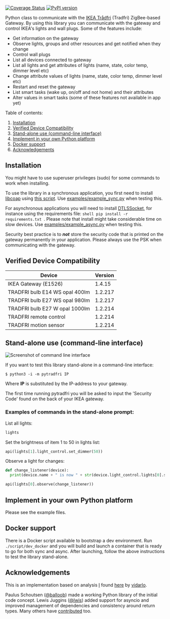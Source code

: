 [![Coverage Status](https://coveralls.io/repos/github/ggravlingen/pytradfri/badge.svg?branch=master)](https://coveralls.io/github/ggravlingen/pytradfri?branch=master)
[![PyPI version](https://badge.fury.io/py/pytradfri.svg)](https://badge.fury.io/py/pytradfri)

Python class to communicate with the [IKEA Trådfri](http://www.ikea.com/us/en/catalog/products/00337813/) (Tradfri) ZigBee-based Gateway. By using this library you can communicate with the gateway and control IKEA's lights and wall plugs.
 Some of the features include:

- Get information on the gateway
- Observe lights, groups and other resources and get notified when they change
- Control wall plugs
- List all devices connected to gateway
- List all lights and get attributes of lights (name, state, color temp, dimmer level etc)
- Change attribute values of lights (name, state, color temp, dimmer level etc)
- Restart and reset the gateway
- List smart tasks (wake up, on/off and not home) and their attributes
- Alter values in smart tasks (some of these features not available in app yet)

Table of contents:

1. [Installation](#installation)
2. [Verified Device Compatibility](#verified-device-compatibility)
3. [Stand-alone use (command-line interface)](#stand-alone-use-command-line-interface)
4. [Implement in your own Python platform](#implement-in-your-own-python-platform)
5. [Docker support](#docker-support)
6. [Acknowledgements](#acknowledgements)

## Installation
You might have to use superuser privileges (sudo) for some commands to work when installing.

To use the library in a synchronous application, you first need to install [libcoap](https://github.com/obgm/libcoap) using [this script](script/install-coap-client.sh). Use [examples/example_sync.py](https://github.com/ggravlingen/pytradfri/blob/master/examples/example_sync.py) when testing this.

For asynchronous applications you will need to install [DTLSSocket](https://pypi.python.org/pypi/DTLSSocket), for instance using the requirements file: ```shell pip install -r requirements.txt ```. Please note that install might take considerable time on slow devices. Use [examples/example_async.py](https://github.com/ggravlingen/pytradfri/blob/master/examples/example_async.py) when testing this.

Security best practice is to ***not*** store the security code that is printed on the gateway permanently in your application. Please always use the PSK when communicating with the gateway.

## Verified Device Compatibility

|Device|Version|
|---|---|
|IKEA Gateway (E1526)|1.4.15|
|TRADFRI bulb E14 WS opal 400lm|1.2.217|
|TRADFRI bulb E27 WS opal 980lm|1.2.217|
|TRADFRI bulb E27 W opal 1000lm|1.2.214|
|TRADFRI remote control|1.2.214|
|TRADFRI motion sensor|1.2.214|

## Stand-alone use (command-line interface)
![Screenshot of command line interface](./docs/pytradfri_cli.png)

If you want to test this library stand-alone in a command-line interface:

```shell
$ python3 -i -m pytradfri IP
```
Where **IP** is substituted by the IP-address to your gateway.

The first time running pytradfri you will be asked to input the 'Security Code' found on the back of your IKEA gateway.

### Examples of commands in the stand-alone prompt:

List all lights:

```python
lights
```

Set the brightness of item 1 to 50 in lights list:

```python
api(lights[1].light_control.set_dimmer(50))
```

Observe a light for changes:

```python
def change_listener(device):
  print(device.name + " is now " + str(device.light_control.lights[0].state))

api(lights[0].observe(change_listener))
```

## Implement in your own Python platform
Please see the example files.

## Docker support

There is a Docker script available to bootstrap a dev environment. Run `./script/dev_docker` and you will build and launch a container that is ready to go for both sync and async. After launching, follow the above instructions to test the library stand-alone.

## Acknowledgements
This is an implementation based on analysis [I](https://github.com/ggravlingen/) found [here](https://bitsex.net/software/2017/coap-endpoints-on-ikea-tradfri/) by [vidarlo](https://bitsex.net/).

Paulus Schoutsen ([@balloob](https://github.com/balloob)) made a working Python library of the initial code concept. Lewis Juggins ([@lwis](https://github.com/lwis)) added support for asyncio and improved management of dependencies and consistency around return types. Many others have [contributed](https://github.com/ggravlingen/pytradfri/graphs/contributors) too.
